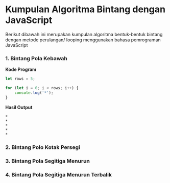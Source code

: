 # Kumpulan Algoritma Bintang dengan JavaScript
Berikut dibawah ini merupakan kumpulan algoritma bentuk-bentuk bintang dengan metode perulangan/ looping menggunakan bahasa pemrograman JavaScript
### 1. Bintang Pola Kebawah
**Kode Program**
```js
let rows = 5;

for (let i = 0; i < rows; i++) {
    console.log('*');
}
```
**Hasil Output**
```
*
*
*
*
*
```
### 2. Bintang Polo Kotak Persegi
### 3. Bintang Pola Segitiga Menurun
### 4. Bintang Pola Segitiga Menurun Terbalik
